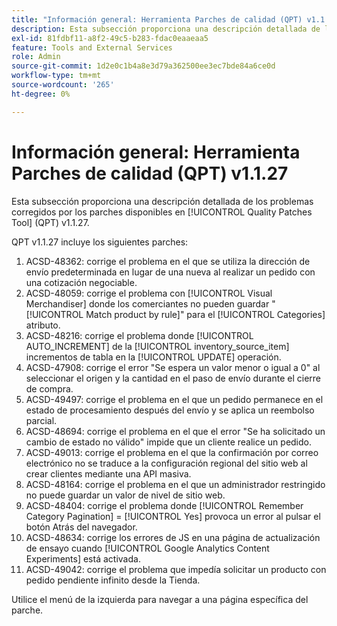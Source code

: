 ```yaml
---
title: "Información general: Herramienta Parches de calidad (QPT) v1.1.27"
description: Esta subsección proporciona una descripción detallada de los problemas corregidos por los parches disponibles en [!UICONTROL Quality Patches Tool] (QPT) v1.1.27.
exl-id: 81fdbf11-a8f2-49c5-b283-fdac0eaaeaa5
feature: Tools and External Services
role: Admin
source-git-commit: 1d2e0c1b4a8e3d79a362500ee3ec7bde84a6ce0d
workflow-type: tm+mt
source-wordcount: '265'
ht-degree: 0%

---
```


# Información general: Herramienta Parches de calidad (QPT) v1.1.27

Esta subsección proporciona una descripción detallada de los problemas corregidos por los parches disponibles en [!UICONTROL Quality Patches Tool] (QPT) v1.1.27.

QPT v1.1.27 incluye los siguientes parches:

1. ACSD-48362: corrige el problema en el que se utiliza la dirección de envío predeterminada en lugar de una nueva al realizar un pedido con una cotización negociable.
1. ACSD-48059: corrige el problema con [!UICONTROL Visual Merchandiser] donde los comerciantes no pueden guardar &quot;[!UICONTROL Match product by rule]&quot; para el [!UICONTROL Categories] atributo.
1. ACSD-48216: corrige el problema donde [!UICONTROL AUTO_INCREMENT] de la [!UICONTROL inventory_source_item] incrementos de tabla en la [!UICONTROL UPDATE] operación.
1. ACSD-47908: corrige el error &quot;Se espera un valor menor o igual a 0&quot; al seleccionar el origen y la cantidad en el paso de envío durante el cierre de compra.
1. ACSD-49497: corrige el problema en el que un pedido permanece en el estado de procesamiento después del envío y se aplica un reembolso parcial.
1. ACSD-48694: corrige el problema en el que el error &quot;Se ha solicitado un cambio de estado no válido&quot; impide que un cliente realice un pedido.
1. ACSD-49013: corrige el problema en el que la confirmación por correo electrónico no se traduce a la configuración regional del sitio web al crear clientes mediante una API masiva.
1. ACSD-48164: corrige el problema en el que un administrador restringido no puede guardar un valor de nivel de sitio web.
1. ACSD-48404: corrige el problema donde [!UICONTROL Remember Category Pagination] = [!UICONTROL Yes] provoca un error al pulsar el botón Atrás del navegador.
1. ACSD-48634: corrige los errores de JS en una página de actualización de ensayo cuando [!UICONTROL Google Analytics Content Experiments] está activada.
1. ACSD-49042: corrige el problema que impedía solicitar un producto con pedido pendiente infinito desde la Tienda.

Utilice el menú de la izquierda para navegar a una página específica del parche.
